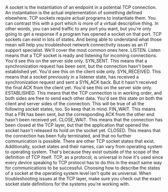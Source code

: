 A socket is the instantiation of an endpoint in a potential TCP connection. An instantiation is the actual implementation of something defined elsewhere. TCP sockets require actual programs to instantiate them. You can contrast this with a port which is more of a virtual descriptive thing. In other words, you can send traffic to any port you want, but you're only going to get a response if a program has opened a socket on that port. TCP sockets can exist in lots of states. And being able to understand what those mean will help you troubleshoot network connectivity issues as an IT support specialist. We'll cover the most common ones here. LISTEN. Listen means that a TCP socket is ready and listening for incoming connections. You'd see this on the server side only. SYN_SENT. This means that a synchronization request has been sent, but the connection hasn't been established yet. You'd see this on the client side only. SYN_RECEIVED. This means that a socket previously in a listener state, has received a synchronization request and sent a SYN_ACK back. But it hasn't received the final ACK from the client yet. You'd see this on the server side only. ESTABLISHED. This means that the TCP connection is in working order, and both sides are free to send each other data. You'd see this state on both the client and server sides of the connection. This will be true of all the following socket states, too. So keep that in mind. FIN_WAIT. This means that a FIN has been sent, but the corresponding ACK from the other end hasn't been received yet. CLOSE_WAIT. This means that the connection has been closed at the TCP layer, but that the application that opened the socket hasn't released its hold on the socket yet. CLOSED. This means that the connection has been fully terminated, and that no further communication is possible. There are other TCP socket states that exist. Additionally, socket states and their names, can vary from operating system to operating system. That's because they exist outside of the scope of the definition of TCP itself. TCP, as a protocol, is universal in how it's used since every device speaking to TCP protocol has to do this in the exact same way for communications to be successful. Choosing how to describe the states of a socket at the operating system level isn't quite as universal. When troubleshooting issues at the TCP layer, make sure you check out the exact socket state definitions for the systems you're working with.
